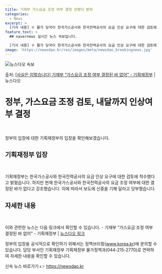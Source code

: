 ```yaml
---
title: 기재부 가스요금 조정 여부 결정 안됐다 밝혀
categories:
  - News
excerpt: >
  [기사 내용] ㅇ 물가 당국이 한국가스공사와 한국전력공사의 요금 인상 요구에 대한 검토에 착수했다. [기재부…
feature_text: >
  ## navernews 실시간 뉴스 속보입니다.

  [기사 내용] ㅇ 물가 당국이 한국가스공사와 한국전력공사의 요금 인상 요구에 대한 검토에 착수했다. [기재부…
image: 'https://newsdao.kr/res/images/meta/newsdao_breakingnews.jpg'
---
```


![뉴스다오 속보](https://newsdao.kr/res/images/meta/newsdao_breakingnews.jpg)

<p>출처: <a href="https://newsdao.kr/3977" rel="dofollow">[사실은 이렇습니다] 기재부 “가스요금 조정 여부 결정된 바 없어” - 기획재정부</a> | 뉴스다오</p>

<h1>정부, 가스요금 조정 검토, 내달까지 인상여부 결정</h1>
<p data-ke-size="size16">&nbsp;</p>
정부의 입장에 대한 기획재정부의 입장을 확인해보겠습니다.

<h2 data-ke-size="size26">기획재정부 입장</h2>
<p data-ke-size="size16">&nbsp;</p>
기획재정부는 한국가스공사와 한국전력공사의 요금 인상 요구에 대한 검토에 착수했다고 밝혔습니다. 하지만 현재 한국가스공사와 한국전력공사의 요금 조정 여부에 대한 결정된 바가 없다고 강조했습니다. 이에 따라서 보도에 신중을 기해 달라고 당부했습니다.

<h2 data-ke-size="size26">자세한 내용</h2>
<p data-ke-size="size16">&nbsp;</p>
이와 관련한 뉴스는 다음 링크에서 확인할 수 있습니다. 
- 기재부 “가스요금 조정 여부 결정된 바 없어” - 기획재정부 | <a href="https://newsdao.kr/3977">뉴스다오 링크</a>

정부의 입장을 공식적으로 확인하기 위해서는 정책브리핑(<a href="www.korea.kr">www.korea.kr</a>)에 문의할 수 있습니다. 담당 부서인 기획재정부 기획재정부 물가정책과(044-215-2770)로 연락하여 자세한 내용을 확인할 수 있습니다. 

신속 뉴스 바로가기 👉 <a href="https://newsdao.kr" rel="dofollow">https://newsdao.kr</a>



